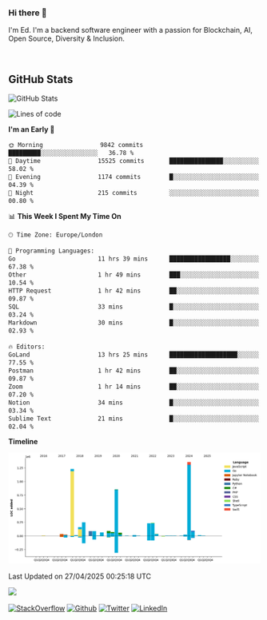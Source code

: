 ### Hi there 👋
 I'm Ed. I'm a backend software engineer with a passion for Blockchain, AI, Open Source, Diversity & Inclusion.

<br />

<h2>GitHub Stats</h2>
<p><img src="https://github-readme-stats.vercel.app/api?username=echarrod&amp;show_icons=true" alt="GitHub Stats"></p>

<!--START_SECTION:waka-->
![Lines of code](https://img.shields.io/badge/From%20Hello%20World%20I%27ve%20Written-5.0%20million%20lines%20of%20code-blue)

**I'm an Early 🐤** 

```text
🌞 Morning                9842 commits        █████████░░░░░░░░░░░░░░░░   36.78 % 
🌆 Daytime                15525 commits       ███████████████░░░░░░░░░░   58.02 % 
🌃 Evening                1174 commits        █░░░░░░░░░░░░░░░░░░░░░░░░   04.39 % 
🌙 Night                  215 commits         ░░░░░░░░░░░░░░░░░░░░░░░░░   00.80 % 
```


📊 **This Week I Spent My Time On** 

```text
🕑︎ Time Zone: Europe/London

💬 Programming Languages: 
Go                       11 hrs 39 mins      █████████████████░░░░░░░░   67.38 % 
Other                    1 hr 49 mins        ███░░░░░░░░░░░░░░░░░░░░░░   10.54 % 
HTTP Request             1 hr 42 mins        ██░░░░░░░░░░░░░░░░░░░░░░░   09.87 % 
SQL                      33 mins             █░░░░░░░░░░░░░░░░░░░░░░░░   03.24 % 
Markdown                 30 mins             █░░░░░░░░░░░░░░░░░░░░░░░░   02.93 % 

🔥 Editors: 
GoLand                   13 hrs 25 mins      ███████████████████░░░░░░   77.55 % 
Postman                  1 hr 42 mins        ██░░░░░░░░░░░░░░░░░░░░░░░   09.87 % 
Zoom                     1 hr 14 mins        ██░░░░░░░░░░░░░░░░░░░░░░░   07.20 % 
Notion                   34 mins             █░░░░░░░░░░░░░░░░░░░░░░░░   03.34 % 
Sublime Text             21 mins             █░░░░░░░░░░░░░░░░░░░░░░░░   02.04 % 
```

**Timeline**

![Lines of Code chart](https://raw.githubusercontent.com/echarrod/echarrod/main/assets/bar_graph.png)


 Last Updated on 27/04/2025 00:25:18 UTC
<!--END_SECTION:waka-->

![](https://komarev.com/ghpvc/?username=echarrod)

<p>
<a href="https://stackoverflow.com/users/1014632/ech" target="_blank"><img alt="StackOverflow" src="https://img.shields.io/badge/-Stackoverflow-FE7A16?style=for-the-badge&logo=stack-overflow&logoColor=white" /></a> 
<a href="https://github.com/echarrod" target="_blank"><img alt="Github" src="https://img.shields.io/badge/GitHub-%2312100E.svg?&style=for-the-badge&logo=Github&logoColor=white" /></a> 
<a href="https://twitter.com/e_harrod" target="_blank"><img alt="Twitter" src="https://img.shields.io/badge/twitter-%231DA1F2.svg?&style=for-the-badge&logo=twitter&logoColor=white" /></a> 
<a href="https://www.linkedin.com/in/ed-harrod" target="_blank"><img alt="LinkedIn" src="https://img.shields.io/badge/linkedin-%230077B5.svg?&style=for-the-badge&logo=linkedin&logoColor=white" /></a>
